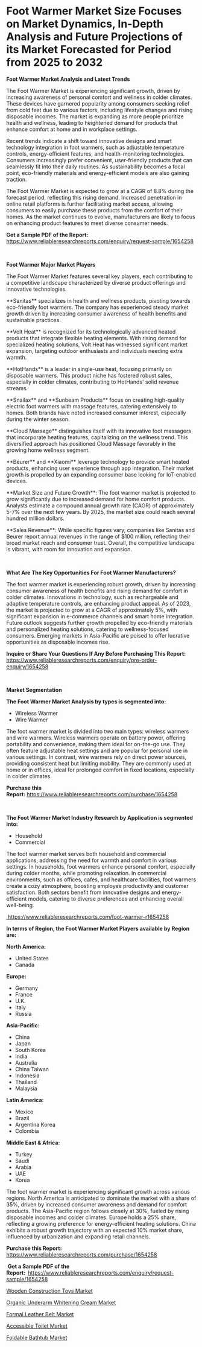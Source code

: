 <p><h1>Foot Warmer Market Size Focuses on Market Dynamics, In-Depth Analysis and Future Projections of its Market Forecasted for Period from 2025 to 2032</h1></p><p><strong>Foot Warmer Market Analysis and Latest Trends</strong></p>
<p><p>The Foot Warmer Market is experiencing significant growth, driven by increasing awareness of personal comfort and wellness in colder climates. These devices have garnered popularity among consumers seeking relief from cold feet due to various factors, including lifestyle changes and rising disposable incomes. The market is expanding as more people prioritize health and wellness, leading to heightened demand for products that enhance comfort at home and in workplace settings.</p><p>Recent trends indicate a shift toward innovative designs and smart technology integration in foot warmers, such as adjustable temperature controls, energy-efficient features, and health-monitoring technologies. Consumers increasingly prefer convenient, user-friendly products that can seamlessly fit into their daily routines. As sustainability becomes a focal point, eco-friendly materials and energy-efficient models are also gaining traction.</p><p>The Foot Warmer Market is expected to grow at a CAGR of 8.8% during the forecast period, reflecting this rising demand. Increased penetration in online retail platforms is further facilitating market access, allowing consumers to easily purchase these products from the comfort of their homes. As the market continues to evolve, manufacturers are likely to focus on enhancing product features to meet diverse consumer needs.</p></p>
<p><strong>Get a Sample PDF of the Report:&nbsp;</strong> <a href="https://www.reliableresearchreports.com/enquiry/request-sample/1654258?utm_campaign=118&utm_medium=2&utm_source=Github&utm_content=ia&utm_term=08022025&utm_id=foot-warmer">https://www.reliableresearchreports.com/enquiry/request-sample/1654258</a></p>
<p>&nbsp;</p>
<p><strong>Foot Warmer Major Market Players</strong></p>
<p><p>The Foot Warmer Market features several key players, each contributing to a competitive landscape characterized by diverse product offerings and innovative technologies.</p><p>**Sanitas** specializes in health and wellness products, pivoting towards eco-friendly foot warmers. The company has experienced steady market growth driven by increasing consumer awareness of health benefits and sustainable practices. </p><p>**Volt Heat** is recognized for its technologically advanced heated products that integrate flexible heating elements. With rising demand for specialized heating solutions, Volt Heat has witnessed significant market expansion, targeting outdoor enthusiasts and individuals needing extra warmth.</p><p>**HotHands** is a leader in single-use heat, focusing primarily on disposable warmers. This product niche has fostered robust sales, especially in colder climates, contributing to HotHands' solid revenue streams. </p><p>**Snailax** and **Sunbeam Products** focus on creating high-quality electric foot warmers with massage features, catering extensively to homes. Both brands have noted increased consumer interest, especially during the winter season.</p><p>**Cloud Massage** distinguishes itself with its innovative foot massagers that incorporate heating features, capitalizing on the wellness trend. This diversified approach has positioned Cloud Massage favorably in the growing home wellness segment.</p><p>**Beurer** and **Xiaomi** leverage technology to provide smart heated products, enhancing user experience through app integration. Their market growth is propelled by an expanding consumer base looking for IoT-enabled devices.</p><p>**Market Size and Future Growth**: The foot warmer market is projected to grow significantly due to increased demand for home comfort products. Analysts estimate a compound annual growth rate (CAGR) of approximately 5-7% over the next few years. By 2025, the market size could reach several hundred million dollars.</p><p>**Sales Revenue**: While specific figures vary, companies like Sanitas and Beurer report annual revenues in the range of $100 million, reflecting their broad market reach and consumer trust. Overall, the competitive landscape is vibrant, with room for innovation and expansion.</p></p>
<p>&nbsp;</p>
<p><strong>What Are The Key Opportunities For Foot Warmer Manufacturers?</strong></p>
<p><p>The foot warmer market is experiencing robust growth, driven by increasing consumer awareness of health benefits and rising demand for comfort in colder climates. Innovations in technology, such as rechargeable and adaptive temperature controls, are enhancing product appeal. As of 2023, the market is projected to grow at a CAGR of approximately 5%, with significant expansion in e-commerce channels and smart home integration. Future outlook suggests further growth propelled by eco-friendly materials and personalized heating solutions, catering to wellness-focused consumers. Emerging markets in Asia-Pacific are poised to offer lucrative opportunities as disposable incomes rise.</p></p>
<p><strong>Inquire or Share Your Questions If Any Before Purchasing This Report:</strong> <a href="https://www.reliableresearchreports.com/enquiry/pre-order-enquiry/1654258?utm_campaign=118&utm_medium=2&utm_source=Github&utm_content=ia&utm_term=08022025&utm_id=foot-warmer">https://www.reliableresearchreports.com/enquiry/pre-order-enquiry/1654258</a></p>
<p>&nbsp;</p>
<p><strong>Market Segmentation</strong></p>
<p><strong>The Foot Warmer Market Analysis by types is segmented into:</strong></p>
<p><ul><li>Wireless Warmer</li><li>Wire Warmer</li></ul></p>
<p><p>The foot warmer market is divided into two main types: wireless warmers and wire warmers. Wireless warmers operate on battery power, offering portability and convenience, making them ideal for on-the-go use. They often feature adjustable heat settings and are popular for personal use in various settings. In contrast, wire warmers rely on direct power sources, providing consistent heat but limiting mobility. They are commonly used at home or in offices, ideal for prolonged comfort in fixed locations, especially in colder climates.</p></p>
<p><strong>Purchase this Report:&nbsp;</strong><a href="https://www.reliableresearchreports.com/purchase/1654258?utm_campaign=118&utm_medium=2&utm_source=Github&utm_content=ia&utm_term=08022025&utm_id=foot-warmer">https://www.reliableresearchreports.com/purchase/1654258</a></p>
<p>&nbsp;</p>
<p><strong>The Foot Warmer Market Industry Research by Application is segmented into:</strong></p>
<p><ul><li>Household</li><li>Commercial</li></ul></p>
<p><p>The foot warmer market serves both household and commercial applications, addressing the need for warmth and comfort in various settings. In households, foot warmers enhance personal comfort, especially during colder months, while promoting relaxation. In commercial environments, such as offices, cafes, and healthcare facilities, foot warmers create a cozy atmosphere, boosting employee productivity and customer satisfaction. Both sectors benefit from innovative designs and energy-efficient models, catering to diverse preferences and enhancing overall well-being.</p></p>
<p><a href="https://www.reliableresearchreports.com/foot-warmer-r1654258?utm_campaign=118&utm_medium=2&utm_source=Github&utm_content=ia&utm_term=08022025&utm_id=foot-warmer">&nbsp;https://www.reliableresearchreports.com/foot-warmer-r1654258</a></p>
<p><strong>In terms of Region, the Foot Warmer Market Players available by Region are:</strong></p>
<p>
    <p> <strong> North America: </strong>
        <ul>
            <li>United States</li>
            <li>Canada</li>
        </ul>
        </p> 
    <p> <strong> Europe: </strong>
        <ul>
            <li>Germany</li>
            <li>France</li>
            <li>U.K.</li>
            <li>Italy</li>
            <li>Russia</li>
        </ul>
        </p> 
    <p> <strong> Asia-Pacific: </strong>
        <ul>
            <li>China</li>
            <li>Japan</li>
            <li>South Korea</li>
            <li>India</li>
            <li>Australia</li>
            <li>China Taiwan</li>
            <li>Indonesia</li>
            <li>Thailand</li>
            <li>Malaysia</li>
        </ul>
        </p> 
    <p> <strong> Latin America: </strong>
        <ul>
            <li>Mexico</li>
            <li>Brazil</li>
            <li>Argentina Korea</li>
            <li>Colombia</li>
        </ul>
        </p> 
    <p> <strong> Middle East & Africa: </strong>
        <ul>
            <li>Turkey</li>
            <li>Saudi</li>
            <li>Arabia</li>
            <li>UAE</li>
            <li>Korea</li>
        </ul>
    </p>
    </p>
<p><p>The foot warmer market is experiencing significant growth across various regions. North America is anticipated to dominate the market with a share of 35%, driven by increased consumer awareness and demand for comfort products. The Asia-Pacific region follows closely at 30%, fueled by rising disposable incomes and colder climates. Europe holds a 25% share, reflecting a growing preference for energy-efficient heating solutions. China exhibits a robust growth trajectory with an expected 10% market share, influenced by urbanization and expanding retail channels.</p></p>
<p><strong>Purchase this Report: </strong><a href="https://www.reliableresearchreports.com/purchase/1654258?utm_campaign=118&utm_medium=2&utm_source=Github&utm_content=ia&utm_term=08022025&utm_id=foot-warmer">https://www.reliableresearchreports.com/purchase/1654258</a></p>
<p>&nbsp;<strong>Get a Sample PDF of the Report:&nbsp;&nbsp;</strong><a href="https://www.reliableresearchreports.com/enquiry/request-sample/1654258?utm_campaign=118&utm_medium=2&utm_source=Github&utm_content=ia&utm_term=08022025&utm_id=foot-warmer">https://www.reliableresearchreports.com/enquiry/request-sample/1654258</a></p>
<p><strong></strong></p>
<p><p><a href="https://github.com/phephezxnf/Market-Research-Report-List-1/blob/main/wooden-construction-toys-market.md?utm_campaign=118&utm_medium=2&utm_source=Github&utm_content=ia&utm_term=08022025&utm_id=foot-warmer">Wooden Construction Toys Market</a></p><p><a href="https://github.com/watzondechao/Market-Research-Report-List-1/blob/main/organic-underarm-whitening-cream-market.md?utm_campaign=118&utm_medium=2&utm_source=Github&utm_content=ia&utm_term=08022025&utm_id=foot-warmer">Organic Underarm Whitening Cream Market</a></p><p><a href="https://github.com/iroldilom/Market-Research-Report-List-1/blob/main/formal-leather-belt-market.md?utm_campaign=118&utm_medium=2&utm_source=Github&utm_content=ia&utm_term=08022025&utm_id=foot-warmer">Formal Leather Belt Market</a></p><p><a href="https://github.com/moazugavate/Market-Research-Report-List-1/blob/main/accessible-toilet-market.md?utm_campaign=118&utm_medium=2&utm_source=Github&utm_content=ia&utm_term=08022025&utm_id=foot-warmer">Accessible Toilet Market</a></p><p><a href="https://github.com/slmagaddam/Market-Research-Report-List-1/blob/main/foldable-bathtub-market.md?utm_campaign=118&utm_medium=2&utm_source=Github&utm_content=ia&utm_term=08022025&utm_id=foot-warmer">Foldable Bathtub Market</a></p></p>